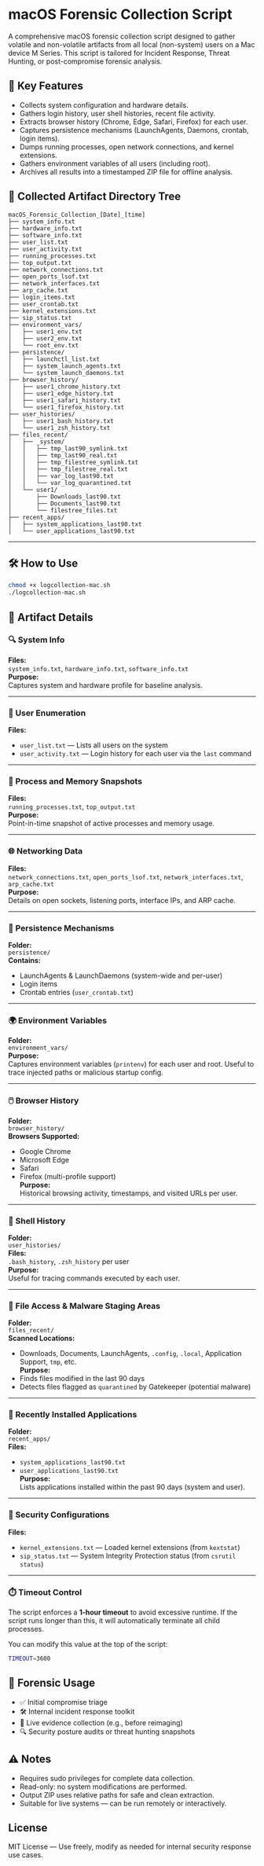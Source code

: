 # macOS Forensic Collection Script

A comprehensive macOS forensic collection script designed to gather volatile and non-volatile artifacts from all local (non-system) users on a Mac device M Series. This script is tailored for Incident Response, Threat Hunting, or post-compromise forensic analysis.

## 🚨 Key Features

- Collects system configuration and hardware details.
- Gathers login history, user shell histories, recent file activity.
- Extracts browser history (Chrome, Edge, Safari, Firefox) for each user.
- Captures persistence mechanisms (LaunchAgents, Daemons, crontab, login items).
- Dumps running processes, open network connections, and kernel extensions.
- Gathers environment variables of all users (including root).
- Archives all results into a timestamped ZIP file for offline analysis.


## 📂 Collected Artifact Directory Tree
```text
macOS_Forensic_Collection_[Date]_[time]
├── system_info.txt
├── hardware_info.txt
├── software_info.txt
├── user_list.txt
├── user_activity.txt
├── running_processes.txt
├── top_output.txt
├── network_connections.txt
├── open_ports_lsof.txt
├── network_interfaces.txt
├── arp_cache.txt
├── login_items.txt
├── user_crontab.txt
├── kernel_extensions.txt
├── sip_status.txt
├── environment_vars/
│   ├── user1_env.txt
│   ├── user2_env.txt
│   └── root_env.txt
├── persistence/
│   ├── launchctl_list.txt
│   ├── system_launch_agents.txt
│   └── system_launch_daemons.txt
├── browser_history/
│   ├── user1_chrome_history.txt
│   ├── user1_edge_history.txt
│   ├── user1_safari_history.txt
│   └── user1_firefox_history.txt
├── user_histories/
│   ├── user1_bash_history.txt
│   └── user1_zsh_history.txt
├── files_recent/
│   ├── _system/
│   │   ├── tmp_last90_symlink.txt
│   │   ├── tmp_last90_real.txt
│   │   ├── tmp_filestree_symlink.txt
│   │   ├── tmp_filestree_real.txt
│   │   ├── var_log_last90.txt
│   │   └── var_log_quarantined.txt
│   └── user1/
│       ├── Downloads_last90.txt
│       ├── Documents_last90.txt
│       └── filestree_files.txt
├── recent_apps/
│   ├── system_applications_last90.txt
│   └── user_applications_last90.txt
```

---

## 🛠️ How to Use

```bash
chmod +x logcollection-mac.sh
./logcollection-mac.sh
```

## 📁 Artifact Details

### 🔍 System Info
**Files:**  
`system_info.txt`, `hardware_info.txt`, `software_info.txt`  
**Purpose:**  
Captures system and hardware profile for baseline analysis.

---

### 👤 User Enumeration
**Files:**  
- `user_list.txt` — Lists all users on the system  
- `user_activity.txt` — Login history for each user via the `last` command

---

### 🧠 Process and Memory Snapshots
**Files:**  
`running_processes.txt`, `top_output.txt`  
**Purpose:**  
Point-in-time snapshot of active processes and memory usage.

---

### 🌐 Networking Data
**Files:**  
`network_connections.txt`, `open_ports_lsof.txt`, `network_interfaces.txt`, `arp_cache.txt`  
**Purpose:**  
Details on open sockets, listening ports, interface IPs, and ARP cache.

---

### 📎 Persistence Mechanisms
**Folder:**  
`persistence/`  
**Contains:**  
- LaunchAgents & LaunchDaemons (system-wide and per-user)  
- Login items  
- Crontab entries (`user_crontab.txt`)

---

### 🌍 Environment Variables
**Folder:**  
`environment_vars/`  
**Purpose:**  
Captures environment variables (`printenv`) for each user and root. Useful to trace injected paths or malicious startup config.

---

### 🖱️ Browser History
**Folder:**  
`browser_history/`  
**Browsers Supported:**  
- Google Chrome  
- Microsoft Edge  
- Safari  
- Firefox (multi-profile support)  
**Purpose:**  
Historical browsing activity, timestamps, and visited URLs per user.

---

### 📜 Shell History
**Folder:**  
`user_histories/`  
**Files:**  
`.bash_history`, `.zsh_history` per user  
**Purpose:**  
Useful for tracing commands executed by each user.

---

### 📁 File Access & Malware Staging Areas
**Folder:**  
`files_recent/`  
**Scanned Locations:**  
- Downloads, Documents, LaunchAgents, `.config`, `.local`, Application Support, `tmp`, etc.  
**Purpose:**  
- Finds files modified in the last 90 days  
- Detects files flagged as `quarantined` by Gatekeeper (potential malware)

---

### 🧩 Recently Installed Applications
**Folder:**  
`recent_apps/`  
**Files:**  
- `system_applications_last90.txt`  
- `user_applications_last90.txt`  
**Purpose:**  
Lists applications installed within the past 90 days (system and user).

---

### 🔐 Security Configurations
**Files:**  
- `kernel_extensions.txt` — Loaded kernel extensions (from `kextstat`)  
- `sip_status.txt` — System Integrity Protection status (from `csrutil status`)

---

### ⏱️ Timeout Control
The script enforces a **1-hour timeout** to avoid excessive runtime. If the script runs longer than this, it will automatically terminate all child processes.

You can modify this value at the top of the script:

```bash
TIMEOUT=3600
```

## 🧪 Forensic Usage
- ✅ Initial compromise triage
- 🛠️ Internal incident response toolkit
- 🧾 Live evidence collection (e.g., before reimaging)
- 🔍 Security posture audits or threat hunting snapshots

## ⚠️ Notes
* Requires sudo privileges for complete data collection.
* Read-only: no system modifications are performed.
* Output ZIP uses relative paths for safe and clean extraction.
* Suitable for live systems — can be run remotely or interactively.

## License
MIT License — Use freely, modify as needed for internal security response use cases.
